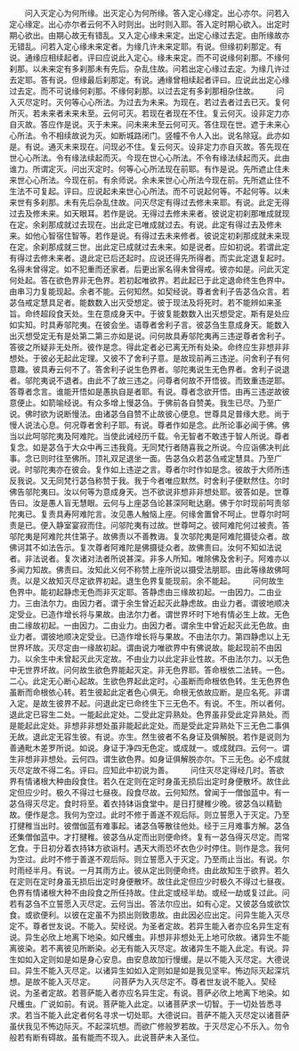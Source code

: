 <!-- { "loadSidebar": true } -->
　　问入灭定心为何所缘。出灭定心为何所缘。答入定心缘定。出心亦尔。问若入定心缘定。出心亦尔者云何不入时则出。出时则入耶。答入定时期心欲入。出定时期心欲出。由期心故无有错乱。又入定心缘未来定。出定心缘过去定。由所缘故亦无错乱。问若入定心缘未来定者。为缘几许未来定耶。有说。但缘初刹那定。有说。通缘应相续起者。评曰应说此入定心。缘未来定。而不可说缘何刹那。不缘何刹那。以未来定有多刹那未有先后。杂乱住故。问若出定心缘过去定。为缘几许过去定耶。答有说。但缘最后刹那定。有说。通缘曾相续起者评曰。应说此出定心缘过去定。而不可说缘何刹那。不缘何刹那。以过去定有多刹那相杂住故。
　　问入灭尽定时。灭何等心心所法。为过去为未来。为现在。若过去者过去已灭。复何所灭。若未来者未来未至。云何可灭。若现在者现在不住。复云何灭。设非定力亦自灭故。答应作是说。灭于未来。问未来未至云何可灭。答住现在世。遮于未来心心所法。令不相续故说为灭。如断城路闭门。竖幢不令人入出。说名除寇。此亦如是。有说。通灭未来现在。问现必不住。复云何灭。设非定力亦自灭故。答先现在世心心所法。令有缘法续起而灭。今现在世心心所法。不令有缘法续起而灭。此由谁力。所谓定灭。问出灭定时。何等心心所法现在前耶。有作是说。先所遮止住未来世心心所法。今现在前。有余师说。余未来世心心所法今现在前。先所遮止住不生法不可复起。评曰。应说起未来世心心所法。而不可说起何等。不起何等。以未来世有多刹那。未有先后杂乱住故。问灭尽定有得过去修未来耶。有说。此定无得过去及修未来。如天眼耳。若作是说。无得过去修未来者。彼说定初刹那唯成就现在定。余刹那成就过去现在。出此定已唯成就过去。有说。此定有得过去及修未来。如他心智宿住智等。若作是说。有得过去未来修者。彼说定初刹那成就未来现在定。余刹那成就三世。出此定已成就过去未来。如是说者。应如初说。若谓此定有得过去修未来者。退此定已后还起时。应说还得先所得者。而实此定退复起时。名得未曾得定。如不犯重而还家者。后更出家名得未曾得戒。彼亦如是。问此灭定何处起。答在欲色界非无色界。若初起唯欲界。若此起已于此定退命终生色界中。由串习力复能现起。余者不能。云何知然。如契经说。尊者舍利子告苾刍众言。若苾刍戒定慧具足者。能数数入出灭受想定。彼于现法及将死时。若不能辨如来圣旨。命终超段食天处。生在意成身天中。于彼复能数数入出灭想受定。斯有是处应如实知。时具寿邬陀夷。在彼会坐。语尊者舍利子言。彼苾刍生意成身天。能数入出灭想受定无有是处第二第三亦如是说。问何故具寿邬陀夷再三违逆尊者舍利子。答彼之所疑非无处所。彼作是念。得此定者必已离无所有处染。命终应生非想非非想处。于彼必无起此定理。又彼不了舍利子意。是故现前再三违逆。问舍利子有何意趣。彼具寿云何不了。答舍利子说生色界者。邬陀夷说生无色界者。舍利子说退者。邬陀夷说不退者。由此不了故三违之。问尊者何故不开悟彼。而致重违逆耶。答尊者念言。谁能开悟如是愚执自是者耶。有说。尊者念欲开悟。由再三违逆故彼意便止。如箭喻经说。有众多增上慢苾刍。于佛前各自赞美。我生已尽。乃至广说。佛时欲为说断慢法。由诸苾刍自赞不止故彼心便息。世尊具足普缘大悲。尚于慢人说法心息。何况尊者舍利子耶。有说。尊者作如是念。此所论事必闻于佛。佛当以此呵邬陀夷及阿难陀。当使此诫经历千载。令无智者不敢违于智人所说。尊者复念。如是苾刍于大众中再三违我竟。无同梵行者随喜我之所说。今应诣佛决判此事。念已则时往至佛所。顶礼双足退坐一面。告苾刍众若苾刍戒定慧具。乃至广说。时邬陀夷亦在彼会。复作如上违逆之言。尊者尔时作如是念。彼故于大师所违反我说。又无同梵行苾刍称赞于我。我于今者唯应默然。时舍利子便默然住。尔时佛告邬陀夷曰。汝以何等为意成身天。岂不欲说非想非非想处耶。彼答如是。世尊告曰。汝是愚人盲无慧眼。云何与上座苾刍论甚深阿毗达磨。佛于尔时现前呵责邬陀夷已。复责具寿阿难陀言。汝见愚人触恼上座。何缘舍置曾不呵止。世尊尔时呵责是已。便入静室宴寂而住。问邬陀夷有过故。世尊呵之。彼阿难陀何过被责。答邬陀夷是阿难陀共住第子。故佛责以不善教诲。复次邬陀夷是阿难陀摄徒众者。故佛诃其不如法告示。复次尊者阿难陀是佛摄徒众者。故佛责曰。汝何不知如法说者。非法说者。复次诸对法者所说甚深。非多人所知。唯除佛及舍利子。阿难亦以多闻力知故。佛责曰。汝知此义何不称赞上座所说以摄受法朋耶。由此等缘故佛呵责。以是义故知灭尽定欲界初起。退生色界复能现前。余不能起。
　　问何故生色界中。能初起静虑无色而非灭定耶。答静虑由三缘故初起。一由因力。二由业力。三由法尔力。由因力者。谓于余生曾近起灭此静虑故。由业力者。谓彼地顺决定受业。已造作增长将与果故。由法尔力者。谓世界坏时下地有情必生上故。无色由二缘故初起。一由因力。二由业力。由因力者。谓余生中曾近起灭此无色故。由业力者。谓彼地顺决定受业。已造作增长将与果故。不由法尔力。第四静虑以上无世界坏故。灭尽定由一缘故初起。谓由说力唯欲界中有佛说故。能起现前不由因力。以余生中未曾起灭此灭定故。不由业力以此定非业性故。不由法尔力。以无色中无世界坏故。问何故生欲色界能起灭定。非无色界耶。答命根依二法转。一色。二心。此定无心断心起故。生欲色界起此定时。心虽断而命根依色转。生无色界色虽断而命根依心转。若生彼起此定者色心俱无。命根无依故应断。是应名死。非谓入定。是故生彼界不起。问退此定已命终生下三无色不。有说。不生。所以者何。退此定已容生二处。一能起此定处。二受此定异熟处。色界虽非受此定异熟处。而是能起此定处。非想非非想处虽非能起此定处。而是受此定异熟处下三无色二事俱无故。退此定无容生彼。有说。亦生。然生彼者不名身证及俱解脱。若作是说则为善通毗木差罗所说。如说。身证于净四无色定。或成就一。或成就四。云何一。谓生非想非非想处。云何四。谓生欲色界。如身证俱解脱亦尔。下三无色。必不成就灭尽定故不得二名。评曰。应知此中初说为善。
　　问住灭尽定得经几时。答欲界有情诸根大种由段食住。若久在定则在定时身虽无损后出定时身便散坏。故住此定但应少时。极久不得过七昼夜。段食尽故。云何知然。曾闻于一僧伽蓝中。有一苾刍得灭尽定。食时将至。着衣持钵诣食堂中。是日打揵稚少晚。彼苾刍以精勤故。便作是念。我何为空过。此时不修于善遂不观后际。则立誓愿入于灭定。乃至打揵稚当出时。彼僧伽蓝有难事起。诸苾刍等散往他处。经于三月难事方解。苾刍还集僧伽蓝中。才打揵稚。彼苾刍从定而出则便命终。复有一苾刍得灭尽定。而常乞食。于日初分着衣持钵方欲诣村。遇天大雨恐坏衣色少时停住。则作是念。我何为空过。此时不修于善遂不观后际。则立誓愿入于灭定。乃至雨止当出。有说。尔时雨经半月。有说。一月其雨方止。彼从定出则便命终。由此故知生于欲界。若久在定则在定时身虽无损后出定时身便散坏。故住此定但应少时极久不得过七昼夜。色界有情诸根大种不由段食之所任持故。住此定或经半劫。或经一劫或复过此。问若有苾刍不立誓愿入灭尽定。云何当出。答法尔应出。如有心定。又彼苾刍或欲饮食。或欲便利。以彼在定虽不为损出则致患故。由此因必应出定。问异生能入灭尽定不。尊者世友说。不能入。契经说。为圣者定故。若异生能入者亦应名异生定有说。异生必欣上地离下地染。如尺蠖虫。非想非非想处无上地可欣故。诸异生不能离彼染。若不离彼见所断染。必无有能入灭尽定。故诸异生不能入此定。有说。异生如如入定则如是如是身心安息。由安息故加行慢缓。是以不能入灭尽定。大德说曰。异生不能入灭尽定。以诸异生如如入定则如是如是我见坚牢。怖边际灭起深坑想。是故不能入灭尽定。
　　问菩萨为入灭尽定不。尊者世友说不能入。契经说。为圣者定故。若菩萨能入者亦应名异生定。有说。菩萨必欣上地离下地染。如尺蠖虫。广说如前。有说。菩萨能入此定。以诸菩萨求一切智。于一切处皆悉寻求。若当不能入此定者何名寻求一切处耶。大德说曰。菩萨不能入灭尽定以诸菩萨虽伏我见不怖边际灭。不起深坑想。而欲广修般罗若故。于灭尽定心不乐入。勿令般若有断有碍故。虽有能而不现入。此说菩萨未入圣位。
